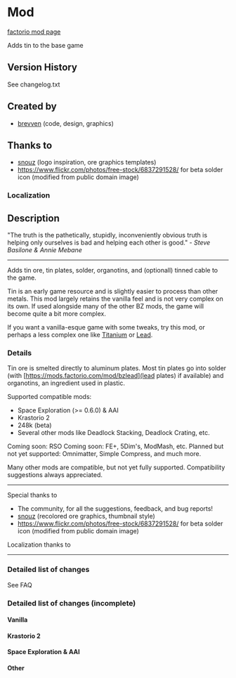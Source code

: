 # Mod

[factorio mod page](https://mods.factorio.com/mod/bztin)

Adds tin to the base game

## Version History
See changelog.txt

## Created by

- [brevven](https://mods.factorio.com/user/brevven) (code, design, graphics)

## Thanks to 
- [snouz](https://github.com/snouz) (logo inspiration, ore graphics templates)
- https://www.flickr.com/photos/free-stock/6837291528/ for beta solder icon (modified from public domain image)

### Localization




## Description

"The truth is  the pathetically, stupidly, inconveniently obvious truth is  helping only ourselves is bad and helping each other is good." - *Steve Basilone & Annie Mebane*

----

Adds tin ore, tin plates, solder, organotins, and (optionall) tinned cable to the game.

Tin is an early game resource and is slightly easier to process than other metals. This mod largely retains the vanilla feel and is not very complex on its own. If used alongside many of the other BZ mods, the game will become quite a bit more complex.

If you want a vanilla-esque game with some tweaks, try this mod, or perhaps a less complex one like [Titanium](https://mods.factorio.com/mod/bztitanium) or [Lead](https://mods.factorio.com/mod/bzlead).

### Details

Tin ore is smelted directly to aluminum plates. Most tin plates go into solder (with [https://mods.factorio.com/mod/bzlead](lead plates) if available) and organotins, an ingredient used in plastic.

Supported compatible mods:

- Space Exploration (>= 0.6.0) & AAI
- Krastorio 2
- 248k (beta)
- Several other mods like Deadlock Stacking, Deadlock Crating, etc.

Coming soon: RSO
Coming soon: FE+, 5Dim's, ModMash, etc.
Planned but not yet supported: Omnimatter, Simple Compress, and much more.

Many other mods are compatible, but not yet fully supported. Compatibility suggestions always appreciated.

---- 
Special thanks to 

- The community, for all the suggestions, feedback, and bug reports!
- [snouz](https://mods.factorio.com/user/snouz) (recolored ore graphics, thumbnail style)
- https://www.flickr.com/photos/free-stock/6837291528/ for beta solder icon (modified from public domain image)

Localization thanks to

----

### Detailed list of changes
See FAQ

### Detailed list of changes (incomplete)

#### Vanilla

#### Krastorio 2

#### Space Exploration & AAI

#### Other

